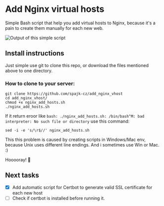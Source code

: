 # Add Nginx virtual hosts

Simple Bash script that help you add virtual hosts to Nginx, because it's a pain to create them manually for each new web.

![Output of this simple script](https://kosc.cz/nginx_virt_host.png)


## Install instructions

Just simple use git to clone this repo, or download the files mentioned above to one directory.

### How to clone to your server:
```
git clone https://github.com/spajk-cz/add_nginx_vhost
cd add_nginx_vhost/
chmod +x nginx_add_hosts.sh
./nginx_add_hosts.sh
```

If it return eroor like `bash: ./nginx_add_hosts.sh: /bin/bash^M: bad interpreter: No such file or directory` use this command:
```
sed -i -e 's/\r$//' nginx_add_hosts.sh
```
This this problem is caused by creating scripts in Windows/Mac env, because Unix uses different line endings. And i sometimes use Win or Mac. :)

Hooooray! :tada:


## Next tasks
- [x] Add automatic script for Certbot to generate valid SSL certificate for each new host
- [ ] Check if certbot is installed before running it.